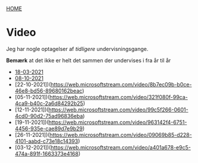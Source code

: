 [HOME](../README.md)
# Video
Jeg har nogle optagelser af *tidligere* undervisningsgange.

**Bemærk** at det ikke er helt det sammen der undervises i fra år til år

- [18-03-2021](https://www.dropbox.com/s/w4z3sa275iie1ez/2021-03-18.mp4?dl=0)
- [08-10-2021](https://web.microsoftstream.com/video/74d2186a-369e-44fa-a68f-aeb9920c6f2b)
- [22-10-2021])(https://web.microsoftstream.com/video/8b7ec09b-b0ce-46e8-bd56-89680162beac)
- [05-11-2021])(https://web.microsoftstream.com/video/321f080f-99ca-4ca9-b40c-2a6d84292b25)
- [12-11-2021])(https://web.microsoftstream.com/video/99c5f266-0601-4cd0-90d2-75ad96836eba)
- [19-11-2021])(https://web.microsoftstream.com/video/963142f4-6751-4456-935e-cae89d7e9b29)
- [26-11-2021])(https://web.microsoftstream.com/video/09069b85-d228-4101-aabd-c73e18c14393)
- [03-12-2021])(https://web.microsoftstream.com/video/a401a678-e9c5-474a-891f-1663373e4168)